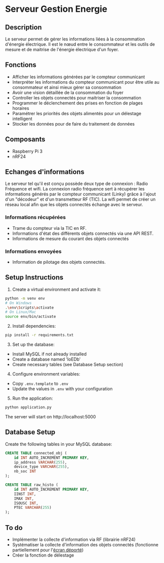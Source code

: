 # Serveur Gestion Energie

## Description
Le serveur permet de gérer les informations liées à la consommation d'énergie électrique. Il est le nœud entre le consommateur et les outils de mesure et de maitrise de l'énergie électrique d'un foyer. 

## Fonctions
* Afficher les informations générées par le compteur communicant
* Interpréter les informations du compteur communicant pour être utile au consommateur et ainsi mieux gérer sa consommation 
* Avoir une vision détaillée de la consommation du foyer
* Controller les objets connectés pour maitriser la consommation
* Programmer le déclenchement des prises en fonction de plages horaires
* Paramétrer les priorités des objets alimentés pour un délestage intelligent 
* Stocker les données pour de faire du traitement de données

## Composants
* Raspberry Pi 3 
* nRF24

## Echanges d'informations
Le serveur tel qu'il est conçu possède deux type de connexion : Radio Fréquence et wifi.
La connexion radio fréquence sert à récupérer les informations générés par le compteur communicant (Linky) grâce à l'ajout d'un "décodeur" et d'un transmetteur RF (TIC).
La wifi permet de créer un réseau local afin que les objets connectés échange avec le serveur. 

### Informations récupérées
* Trame du compteur via la TIC en RF.
* Informations d'état des différents objets connectés via une API REST.
* Informations de mesure du courant des objets connectés

### Informations envoyées
* Information de pilotage des objets connectés. 

## Setup Instructions

1. Create a virtual environment and activate it:
```bash
python -m venv env
# On Windows
.\env\Scripts\activate
# On Linux/Mac
source env/bin/activate
```

2. Install dependencies:
```bash
pip install -r requirements.txt
```

3. Set up the database:
- Install MySQL if not already installed
- Create a database named 'IoEDb'
- Create necessary tables (see Database Setup section)

4. Configure environment variables:
- Copy `.env.template` to `.env`
- Update the values in `.env` with your configuration

5. Run the application:
```bash
python application.py
```

The server will start on http://localhost:5000

## Database Setup

Create the following tables in your MySQL database:

```sql
CREATE TABLE connected_obj (
    id INT AUTO_INCREMENT PRIMARY KEY,
    ip_address VARCHAR(255),
    device_type VARCHAR(255),
    nb_soc INT
);

CREATE TABLE raw_histo (
    id INT AUTO_INCREMENT PRIMARY KEY,
    IINST INT,
    IMAX INT,
    ISOUSC INT,
    PTEC VARCHAR(255)
);
```

## To do
* Implémenter la collecte d'information via RF (librairie nRF24)
* Systématiser la collecte d'information des objets connectés (fonctionne partiellement pour l'[écran déporté](https://github.com/LF2L/RemoteLinkyInfo))
* Créer la fonction de délestage
